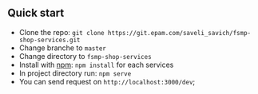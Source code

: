 ## Quick start

- Clone the repo: `git clone https://git.epam.com/saveli_savich/fsmp-shop-services.git`
- Change branche to `master`
- Change directory to `fsmp-shop-services`
- Install with [npm](https://www.npmjs.com/): `npm install` for each services
- In project directory run: `npm serve`
- You can send request on `http://localhost:3000/dev`;
